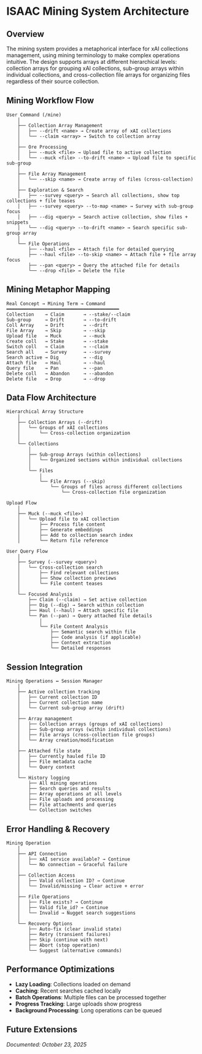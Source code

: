 # ISAAC Mining System Architecture

## Overview
The mining system provides a metaphorical interface for xAI collections management, using mining terminology to make complex operations intuitive. The design supports arrays at different hierarchical levels: collection arrays for grouping xAI collections, sub-group arrays within individual collections, and cross-collection file arrays for organizing files regardless of their source collection.

## Mining Workflow Flow

```
User Command (/mine)
    │
    ├── Collection Array Management
    │   ├── --drift <name> → Create array of xAI collections
    │   └── --claim <array> → Switch to collection array
    │
    ├── Ore Processing
    │   ├── --muck <file> → Upload file to active collection
    │   └── --muck <file> --to-drift <name> → Upload file to specific sub-group
    │
    ├── File Array Management
    │   └── --skip <name> → Create array of files (cross-collection)
    │
    ├── Exploration & Search
    │   ├── --survey <query> → Search all collections, show top collections + file teases
    │   ├── --survey <query> --to-map <name> → Survey with sub-group focus
    │   ├── --dig <query> → Search active collection, show files + snippets
    │   └── --dig <query> --to-drift <name> → Search specific sub-group array
    │
    └── File Operations
        ├── --haul <file> → Attach file for detailed querying
        ├── --haul <file> --to-skip <name> → Attach file + file array focus
        ├── --pan <query> → Query the attached file for details
        └── --drop <file> → Delete the file
```

## Mining Metaphor Mapping

```
Real Concept → Mining Term → Command
━━━━━━━━━━━━━━━━━━━━━━━━━━━━━━━━━━━━━━━━━
Collection    → Claim       → --stake/--claim
Sub-group     → Drift       → --to-drift
Coll Array    → Drift       → --drift
File Array    → Skip        → --skip
Upload file   → Muck        → --muck
Create coll   → Stake       → --stake
Switch coll   → Claim       → --claim
Search all    → Survey      → --survey
Search active → Dig         → --dig
Attach file   → Haul        → --haul
Query file    → Pan         → --pan
Delete coll   → Abandon     → --abandon
Delete file   → Drop        → --drop
```

## Data Flow Architecture

```
Hierarchical Array Structure
    │
    ├── Collection Arrays (--drift)
    │   └── Groups of xAI collections
    │       └── Cross-collection organization
    │
    └── Collections
        │
        ├── Sub-group Arrays (within collections)
        │   └── Organized sections within individual collections
        │
        └── Files
            │
            └── File Arrays (--skip)
                └── Groups of files across different collections
                    └── Cross-collection file organization
```

```
Upload Flow
    │
    ├── Muck (--muck <file>)
    │   └── Upload file to xAI collection
    │       ├── Process file content
    │       ├── Generate embeddings
    │       ├── Add to collection search index
    │       └── Return file reference
```

```
User Query Flow
    │
    ├── Survey (--survey <query>)
    │   └── Cross-collection search
    │       ├── Find relevant collections
    │       ├── Show collection previews
    │       └── File content teases
    │
    └── Focused Analysis
        ├── Claim (--claim) → Set active collection
        ├── Dig (--dig) → Search within collection
        ├── Haul (--haul) → Attach specific file
        └── Pan (--pan) → Query attached file details
            │
            └── File Content Analysis
                ├── Semantic search within file
                ├── Code analysis (if applicable)
                ├── Context extraction
                └── Detailed responses
```

## Session Integration

```
Mining Operations ↔ Session Manager
    │
    ├── Active collection tracking
    │   ├── Current collection ID
    │   ├── Current collection name
    │   └── Current sub-group array (drift)
    │
    ├── Array management
    │   ├── Collection arrays (groups of xAI collections)
    │   ├── Sub-group arrays (within individual collections)
    │   ├── File arrays (cross-collection file groups)
    │   └── Array creation/modification
    │
    ├── Attached file state
    │   ├── Currently hauled file ID
    │   ├── File metadata cache
    │   └── Query context
    │
    └── History logging
        ├── All mining operations
        ├── Search queries and results
        ├── Array operations at all levels
        ├── File uploads and processing
        ├── File attachments and queries
        └── Collection switches
```

## Error Handling & Recovery

```
Mining Operation
    │
    ├── API Connection
    │   ├── xAI service available? → Continue
    │   └── No connection → Graceful failure
    │
    ├── Collection Access
    │   ├── Valid collection ID? → Continue
    │   └── Invalid/missing → Clear active + error
    │
    ├── File Operations
    │   ├── File exists? → Continue
    │   ├── Valid file_id? → Continue
    │   └── Invalid → Nugget search suggestions
    │
    └── Recovery Options
        ├── Auto-fix (clear invalid state)
        ├── Retry (transient failures)
        ├── Skip (continue with next)
        ├── Abort (stop operation)
        └── Suggest (alternative commands)
```

## Performance Optimizations

- **Lazy Loading**: Collections loaded on demand
- **Caching**: Recent searches cached locally
- **Batch Operations**: Multiple files can be processed together
- **Progress Tracking**: Large uploads show progress
- **Background Processing**: Long operations can be queued

## Future Extensions


*Documented: October 23, 2025*